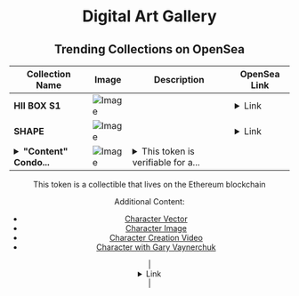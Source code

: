 <div align="center">

# Digital Art Gallery

## Trending Collections on OpenSea

| Collection Name                       | Image                                                                                     | Description                       | OpenSea Link                                                                                          |
|---------------------------------------|-------------------------------------------------------------------------------------------|-----------------------------------|--------------------------------------------------------------------------------------------------------|
| **HII BOX S1** | ![Image](https://i.seadn.io/s/raw/files/44125c27227ee2850a6550f4069b95ee.png?w=500&auto=format?w=200&auto=format) |  | <details><summary>Link</summary>[HII BOX S1](https://opensea.io/collection/hii-box-s1-7)</details> |
| **SHAPE** | ![Image](https://i.seadn.io/s/raw/files/b1e11198ee4047e52f805ad2152c37b3.jpg?w=500&auto=format?w=200&auto=format) |  | <details><summary>Link</summary>[SHAPE](https://opensea.io/collection/shape-156)</details> |
| **<details><summary>"Content" Condo...</summary>"Content" Condor</details>** | ![Image](https://i.seadn.io/s/raw/files/2e51f0ced806697ab50f64bcf41b01fe.jpg?w=500&auto=format?w=200&auto=format) | <details><summary>This token is verifiable for a...</summary>This token is verifiable for admission to VeeCon 2023, 2024

This token is a collectible that lives on the Ethereum blockchain

Additional Content:

- [Character Vector](https://cdn.veefriends.com/f6pXbdBrDkgJjmSV-_XTrDCsS97-QXp2H6Yu0fLSCB0/3164.svg)
- [Character Image](https://cdn.veefriends.com/f6pXbdBrDkgJjmSV-_XTrDCsS97-QXp2H6Yu0fLSCB0/4003.png) 
- [Character Creation Video](https://cdn.veefriends.com/f6pXbdBrDkgJjmSV-_XTrDCsS97-QXp2H6Yu0fLSCB0/849.mp4)
- [Character with Gary Vaynerchuk](https://cdn.veefriends.com/f6pXbdBrDkgJjmSV-_XTrDCsS97-QXp2H6Yu0fLSCB0/833.jpg) 
</details> | <details><summary>Link</summary>["Content" Condor](https://opensea.io/collection/content-condor-2444)</details> |

</div>